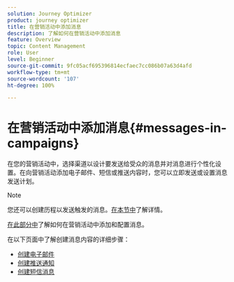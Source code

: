 ```yaml
---
solution: Journey Optimizer
product: journey optimizer
title: 在营销活动中添加消息
description: 了解如何在营销活动中添加消息
feature: Overview
topic: Content Management
role: User
level: Beginner
source-git-commit: 9fc05acf695396814ecfaec7cc086b07a63d4afd
workflow-type: tm+mt
source-wordcount: '107'
ht-degree: 100%

---
```



# 在营销活动中添加消息{#messages-in-campaigns}

在您的营销活动中，选择渠道以设计要发送给受众的消息并对消息进行个性化设置。在向营销活动添加电子邮件、短信或推送内容时，您可以立即发送或设置消息发送计划。

>[!NOTE]
>您还可以创建历程以发送触发的消息。[在本节中](messages-in-journeys.md)了解详情。

[在此部分中](../campaigns/create-campaign.md)了解如何在营销活动中添加和配置消息。

在以下页面中了解创建消息内容的详细步骤：

* [创建电子邮件](create-email.md)
* [创建推送通知](create-push.md)
* [创建短信消息](create-sms.md)
